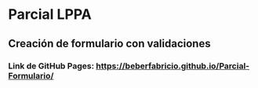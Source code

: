 # Parcial LPPA
## Creación de formulario con validaciones
### Link de GitHub Pages: https://beberfabricio.github.io/Parcial-Formulario/